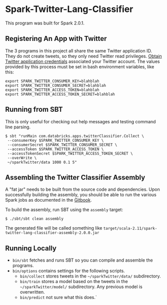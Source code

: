 # Spark-Twitter-Lang-Classifier
This program was built for Spark 2.0.1.

## Registering An App with Twitter
The 3 programs in this project all share the same Twitter application ID.
They do not create tweets, so they only need Twitter read privileges.
[Obtain Twitter application credentials](https://apps.twitter.com/) associated your Twitter account.
The values provided by this process must be set in bash environment variables, like this:

    export SPARK_TWITTER_CONSUMER_KEY=blahblah
    export SPARK_TWITTER_CONSUMER_SECRET=blahblah
    export SPARK_TWITTER_ACCESS_TOKEN=blahblah
    export SPARK_TWITTER_ACCESS_TOKEN_SECRET=blahblah

## Running from SBT
This is only useful for checking out help messages and testing command line parsing.

    $ sbt "runMain com.databricks.apps.twitterClassifier.Collect \
     --consumerKey $SPARK_TWITTER_CONSUMER_KEY \
     --consumerSecret $SPARK_TWITTER_CONSUMER_SECRET \
     --accessToken $SPARK_TWITTER_ACCESS_TOKEN \
     --accessTokenSecret $SPARK_TWITTER_ACCESS_TOKEN_SECRET \
     --overWrite \
     ~/sparkTwitter/data 1000 0.1 5"
    
## Assembling the Twitter Classifier Assembly
A "fat jar" needs to be built from the source code and dependencies.
Upon successfully building the assembly, you should be able to run the various Spark jobs as documented in the [Gitbook](https://www.gitbook.io/read/book/databricks/databricks-spark-reference-applications).

To build the assembly, run SBT using the `assembly` target: 

    $ ./sbt/sbt clean assembly

The generated file will be called something like
`target/scala-2.11/spark-twitter-lang-classifier-assembly-2.0.0.jar`

## Running Locally
 * `bin/sbt` fetches and runs SBT so you can compile and assemble the programs.
 * `bin/options` contains settings for the following scripts.
   * `bin/collect` stores tweets in the `~/sparkTwitter/data/` subdirectory.
   * `bin/train` stores a model based on the tweets in the `~/sparkTwitter/model/` subdirectory. Any previous model is overwritten.
   * `bin/predict` not sure what this does.`
